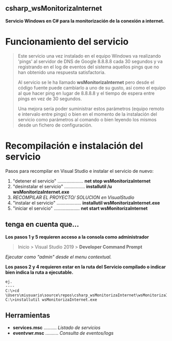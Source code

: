 ## csharp_wsMonitorizaInternet

**Servicio Windows en C# para la monitorización de la conexión a internet.**

# Funcionamiento del servicio

>Este servicio una vez instalado en el equipo Windows va realizando 'pings' al servidor de DNS de Google 8.8.8.8 cada 30 segundos y va registrando en el log de eventos del sistema aquellos pings que no han obtenido una respuesta satisfactoria.
>
>Al servicio se le ha llamado **wsMonitorizaInternet** pero desde el código fuente puede cambiarlo a uno de su gusto, así como el equipo al que hacer ping en lugar de 8.8.8.8 y el tiempo de espera entre pings en vez de 30 segundos.
>
>Una mejora sería poder suministrar estos parámetros (equipo remoto e intervalo entre pings) o bien en el momento de la instalación del servicio como parámetros al comando o bien leyendo los mismos desde un fichero de configuración.

# Recompilación e instalación del servicio

Pasos para recompilar en Visual Studio e instalar el servicio de nuevo:

1. "detener el servicio" .................... **net stop wsMonitorizaInternet**
2. "desinstalar el servicio" ................ **installutil /u wsMonitorizaInternet.exe**
3. *RECOMPILAR EL PROYECTO/ SOLUCION en VisualStudio*
4. "instalar el servicio" ................... **installutil wsMonitorizaInternet.exe**
5. "iniciar el servicio" .................... **net start wsMonitorizaInternet**

## tenga en cuenta que...
**Los pasos 1 y 5 requieren acceso a la consola como administrador**

 >Inicio > Visual Studio 2019 > **Developer Command Prompt**
 
  *Ejecutar como "admin" desde el menu contextual.*

**Los pasos 2 y 4 requieren estar en la ruta del Servicio compilado o indicar bien indica la ruta a ejecutable.**
  
    ej.
    ----
    C:\>cd \Users\miusuario\source\repos\csharp_wsMonitorizaInternet\wsMonitorizaInternet\bin\Debug>
    C:\>installutil wsMonitorizaInternet.exe

## Herramientas

* **services.msc** .......... *Listado de servicios*
* **eventvwr.msc** .......... *Consulta de eventos/logs*

